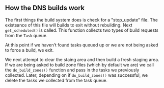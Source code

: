 How the DNS builds work
-----------------------

The first things the build system does is check for a "stop_update" file. The existsance
of this file will builds to exit without rebuilding. Next `get_scheduled()` is called.
This function collects two types of build requests from the `Task` queue.

At this point if we haven't found tasks queued up or we are not being asked to force a
build, we exit.

We next attempt to clear the staing area and then build a fresh staging area. If we are
being asked to build zone files (which by default we are) we call the `do_build_zones()`
function and pass in the tasks we previously collected. Later, depending on if
`do_build_zones()` was successful, we delete the tasks we collected from the task queue.


